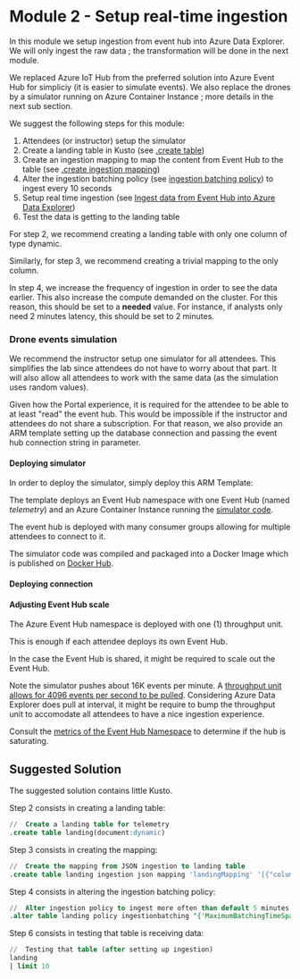 # Module 2 - Setup real-time ingestion

In this module we setup ingestion from event hub into Azure Data Explorer.  We will only ingest the raw data ; the transformation will be done in the next module.

We replaced Azure IoT Hub from the preferred solution into Azure Event Hub for simpliciy (it is easier to simulate events).  We also replace the drones by a simulator running on Azure Container Instance ; more details in the next sub section.

We suggest the following steps for this module:

1. Attendees (or instructor) setup the simulator
1. Create a landing table in Kusto (see [.create table](https://docs.microsoft.com/en-us/azure/data-explorer/kusto/management/create-table-command))
1. Create an ingestion mapping to map the content from Event Hub to the table (see [.create ingestion mapping](https://docs.microsoft.com/en-us/azure/data-explorer/kusto/management/create-ingestion-mapping-command))
1. Alter the ingestion batching policy (see [ingestion batching policy](https://docs.microsoft.com/en-us/azure/data-explorer/kusto/management/batchingpolicy)) to ingest every 10 seconds
1. Setup real time ingestion (see [Ingest data from Event Hub into Azure Data Explorer](https://docs.microsoft.com/en-us/azure/data-explorer/ingest-data-event-hub))
1. Test the data is getting to the landing table

For step 2, we recommend creating a landing table with only one column of type dynamic.

Similarly, for step 3, we recommend creating a trivial mapping to the only column.

In step 4, we increase the frequency of ingestion in order to see the data earlier.  This also increase the compute demanded on the cluster.  For this reason, this should be set to a **needed** value.  For instance, if analysts only need 2 minutes latency, this should be set to 2 minutes.

### Drone events simulation

We recommend the instructor setup one simulator for all attendees.  This simplifies the lab since attendees do not have to worry about that part.  It will also allow all attendees to work with the same data (as the simulation uses random values).

Given how the Portal experience, it is required for the attendee to be able to at least "read" the event hub.  This would be impossible if the instructor and attendees do not share a subscription.  For that reason, we also provide an ARM template setting up the database connection and passing the event hub connection string in parameter.

#### Deploying simulator

In order to deploy the simulator, simply deploy this ARM Template:

<TODO>

The template deploys an Event Hub namespace with one Event Hub (named *telemetry*) and an Azure Container Instance running the [simulator code](../code).

The event hub is deployed with many consumer groups allowing for multiple attendees to connect to it.

The simulator code was compiled and packaged into a Docker Image which is published on [Docker Hub](https://hub.docker.com/repository/docker/vplauzon/perf-streaming).

#### Deploying connection

<TODO>

#### Adjusting Event Hub scale

The Azure Event Hub namespace is deployed with one (1) throughput unit.

This is enough if each attendee deploys its own Event Hub.

In the case the Event Hub is shared, it might be required to scale out the Event Hub.

Note the simulator pushes about 16K events per minute.  A [throughput unit allows for 4096 events per second to be pulled](https://docs.microsoft.com/en-us/azure/event-hubs/event-hubs-scalability#throughput-units).  Considering Azure Data Explorer does pull at interval, it might be require to bump the throughput unit to accomodate all attendees to have a nice ingestion experience.

Consult the [metrics of the Event Hub Namespace](https://docs.microsoft.com/en-us/azure/event-hubs/event-hubs-metrics-azure-monitor) to determine if the hub is saturating.

## Suggested Solution

The suggested solution contains little Kusto.

Step 2 consists in creating a landing table:

```sql
//  Create a landing table for telemetry
.create table landing(document:dynamic)
```

Step 3 consists in creating the mapping:

```sql
//  Create the mapping from JSON ingestion to landing table
.create table landing ingestion json mapping 'landingMapping' '[{"column":"document","path":"$","datatype":"dynamic"}]'
```

Step 4 consists in altering the ingestion batching policy:

```sql
//  Alter ingestion policy to ingest more often than default 5 minutes
.alter table landing policy ingestionbatching "{'MaximumBatchingTimeSpan': '0:0:10', 'MaximumNumberOfItems': 10000}"
```

Step 6 consists in testing that table is receiving data:

```sql
//  Testing that table (after setting up ingestion)
landing
| limit 10
```
